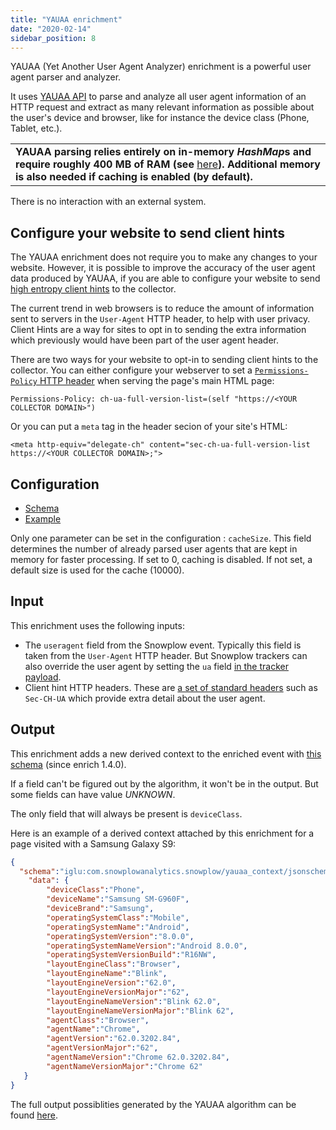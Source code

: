 ```yaml
---
title: "YAUAA enrichment"
date: "2020-02-14"
sidebar_position: 8
---
```


YAUAA (Yet Another User Agent Analyzer) enrichment is a powerful user agent parser and analyzer.

It uses [YAUAA API](https://yauaa.basjes.nl/) to parse and analyze all user agent information of an HTTP request and extract as many relevant information as possible about the user's device and browser, like for instance the device class (Phone, Tablet, etc.).

<table class="has-fixed-layout"><tbody><tr><td class="has-text-align-center" data-align="center"><strong>YAUAA parsing relies entirely on in-memory <em>HashMap</em>s and require roughly 400 MB of RAM (see </strong><a href="https://yauaa.basjes.nl/README-MemoryUsage.html">here</a><strong>). Additional memory is also needed if caching is enabled (by default).</strong></td></tr></tbody></table>

There is no interaction with an external system.

## Configure your website to send client hints

The YAUAA enrichment does not require you to make any changes to your website. However, it is possible to improve the accuracy of the user agent data produced by YAUAA, if you are able to configure your website to send [high entropy client hints](https://developer.mozilla.org/en-US/docs/Web/HTTP/Client_hints) to the collector.

The current trend in web browsers is to reduce the amount of information sent to servers in the `User-Agent` HTTP header, to help with user privacy.  Client Hints are a way for sites to opt in to sending the extra information which previously would have been part of the user agent header.

There are two ways for your website to opt-in to sending client hints to the collector.  You can either configure your webserver to set a [`Permissions-Policy` HTTP header](https://www.w3.org/TR/permissions-policy-1/) when serving the page's main HTML page:

```
Permissions-Policy: ch-ua-full-version-list=(self "https://<YOUR COLLECTOR DOMAIN>")
```

Or you can put a `meta` tag in the header secion of your site's HTML:

```
<meta http-equiv="delegate-ch" content="sec-ch-ua-full-version-list https://<YOUR COLLECTOR DOMAIN>;">
```

## Configuration

- [Schema](https://github.com/snowplow/iglu-central/blob/master/schemas/com.snowplowanalytics.snowplow.enrichments/yauaa_enrichment_config/jsonschema/1-0-0)
- [Example](https://github.com/snowplow/enrich/blob/master/config/enrichments/yauaa_enrichment_config.json)

Only one parameter can be set in the configuration : `cacheSize`. This field determines the number of already parsed user agents that are kept in memory for faster processing. If set to 0, caching is disabled. If not set, a default size is used for the cache (10000).

## Input

This enrichment uses the following inputs:

- The `useragent` field from the Snowplow event.  Typically this field is taken from the `User-Agent` HTTP header.  But Snowplow trackers can also override the user agent by setting the `ua` field [in the tracker payload](/docs/collecting-data/collecting-from-own-applications/snowplow-tracker-protocol/index.md).
- Client hint HTTP headers.  These are [a set of standard headers](https://developer.mozilla.org/en-US/docs/Web/HTTP/Client_hints) such as `Sec-CH-UA` which provide extra detail about the user agent.

## Output

This enrichment adds a new derived context to the enriched event with [this schema](https://github.com/snowplow/iglu-central/blob/master/schemas/nl.basjes/yauaa_context/jsonschema/1-0-1) (since enrich 1.4.0).

If a field can't be figured out by the algorithm, it won't be in the output. But some fields can have value _UNKNOWN_.

The only field that will always be present is `deviceClass`.

Here is an example of a derived context attached by this enrichment for a page visited with a Samsung Galaxy S9:

```json
{
  "schema":"iglu:com.snowplowanalytics.snowplow/yauaa_context/jsonschema/1-0-1",
    "data": {
        "deviceClass":"Phone",
        "deviceName":"Samsung SM-G960F",
        "deviceBrand":"Samsung",
        "operatingSystemClass":"Mobile",
        "operatingSystemName":"Android",
        "operatingSystemVersion":"8.0.0",
        "operatingSystemNameVersion":"Android 8.0.0",
        "operatingSystemVersionBuild":"R16NW",
        "layoutEngineClass":"Browser",
        "layoutEngineName":"Blink",
        "layoutEngineVersion":"62.0",
        "layoutEngineVersionMajor":"62",
        "layoutEngineNameVersion":"Blink 62.0",
        "layoutEngineNameVersionMajor":"Blink 62",
        "agentClass":"Browser",
        "agentName":"Chrome",
        "agentVersion":"62.0.3202.84",
        "agentVersionMajor":"62",
        "agentNameVersion":"Chrome 62.0.3202.84",
        "agentNameVersionMajor":"Chrome 62"
   }
}
```

The full output possiblities generated by the YAUAA algorithm can be found [here](https://yauaa.basjes.nl/expect/fieldvalues/).
